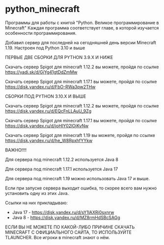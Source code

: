 # python_minecraft
Программы для работы с книгой "Python. Великое программирование в Minecraft"
Каждая программа соответствует главе, в которой изучается особенности программирования.

Добавил сервер для последней на сегодняшней день версии Minecraft 1.19. Настроен под Python 3.10 и выше

ПЕРВЫЕ ДВЕ СБОРКИ ДЛЯ PYTHON 3.9.X И НИЖЕ

Скачать сервер Spigot для minecraft 1.12.2 вы можете, пройдя по ссылке https://yadi.sk/d/GjYg41gtDdZmMw

Скачать сервер Spigot для minecraft 1.17.1 вы можете, пройдя по ссылке https://disk.yandex.ru/d/FbO-RWa3pw2THw


СБОРКИ ПОД PYTHON 3.10.X И ВЫШЕ

Скачать сервер Spigot для minecraft 1.12.2 вы можете, пройдя по ссылке https://disk.yandex.ru/d/EQcFnLLAuU_9Zg

Скачать сервер Spigot для minecraft 1.17.1 вы можете, пройдя по ссылке https://disk.yandex.ru/d/joHIY02lOjKvNw

Скачать сервер Spigot для minecraft 1.19 вы можете, пройдя по ссылке https://disk.yandex.ru/d/he_W8RpxhfYYkw

ВАЖНО!!!!

Для сервера под minecraft 1.12.2 используется Java 8 

Для сервера под minecraft 1.17.1 используется Java 17

Для сервера под minecraft 1.19 можно использовать Java 17 и выше.

Если при запуске сервера выходит ошибка, то скорее всего вам нужно установить одну из этих Java.

Ссылки на них прикладываю: 
- Java 17  - https://disk.yandex.ru/d/sY1lAXRi0sxnrw
- Java 8  - https://disk.yandex.ru/d/MZ8rmHdSBcSAGg

ЕСЛИ ВЫ НЕ МОЖЕТЕ ПО КАКОЙ-ЛИБО ПРИЧИНЕ СКАЧАТЬ MINECRAFT С ОФИЦИАЛЬНОГО САЙТА, ТО ИСПОЛЬЗУЙТЕ TLAUNCHER. Все игроки в minecraft знают о нём.
